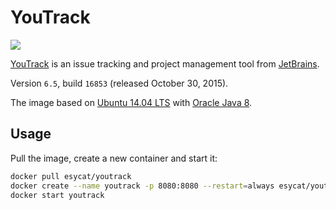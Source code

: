 # YouTrack
[![](https://badge.imagelayers.io/esycat/youtrack:latest.svg)](https://imagelayers.io/?images=esycat/youtrack:latest 'Get your own badge on imagelayers.io')

[YouTrack](https://jetbrains.com/youtrack/) is an issue tracking and project management tool from [JetBrains](https://jetbrains.com/).

Version `6.5`, build `16853` (released October 30, 2015).

The image based on [Ubuntu 14.04 LTS](https://registry.hub.docker.com/u/esycat/java/) with [Oracle Java 8](https://registry.hub.docker.com/u/esycat/java/).

## Usage

Pull the image, create a new container and start it:

```bash
docker pull esycat/youtrack
docker create --name youtrack -p 8080:8080 --restart=always esycat/youtrack
docker start youtrack
```
